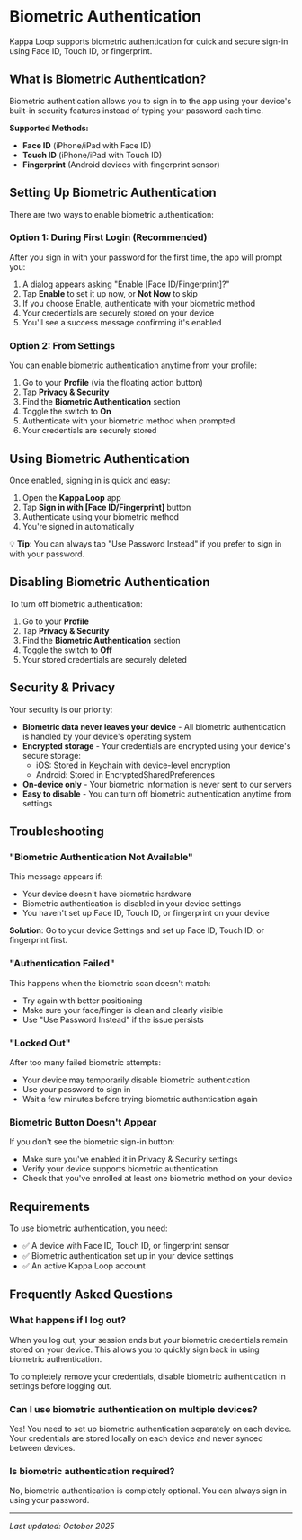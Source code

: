 # Biometric Authentication

Kappa Loop supports biometric authentication for quick and secure sign-in using Face ID, Touch ID, or fingerprint.

## What is Biometric Authentication?

Biometric authentication allows you to sign in to the app using your device's built-in security features instead of typing your password each time.

**Supported Methods:**
* **Face ID** (iPhone/iPad with Face ID)
* **Touch ID** (iPhone/iPad with Touch ID)
* **Fingerprint** (Android devices with fingerprint sensor)

## Setting Up Biometric Authentication

There are two ways to enable biometric authentication:

### Option 1: During First Login (Recommended)

After you sign in with your password for the first time, the app will prompt you:

1. A dialog appears asking "Enable [Face ID/Fingerprint]?"
2. Tap **Enable** to set it up now, or **Not Now** to skip
3. If you choose Enable, authenticate with your biometric method
4. Your credentials are securely stored on your device
5. You'll see a success message confirming it's enabled

### Option 2: From Settings

You can enable biometric authentication anytime from your profile:

1. Go to your **Profile** (via the floating action button)
2. Tap **Privacy & Security**
3. Find the **Biometric Authentication** section
4. Toggle the switch to **On**
5. Authenticate with your biometric method when prompted
6. Your credentials are securely stored

## Using Biometric Authentication

Once enabled, signing in is quick and easy:

1. Open the **Kappa Loop** app
2. Tap **Sign in with [Face ID/Fingerprint]** button
3. Authenticate using your biometric method
4. You're signed in automatically

💡 **Tip**: You can always tap "Use Password Instead" if you prefer to sign in with your password.

## Disabling Biometric Authentication

To turn off biometric authentication:

1. Go to your **Profile**
2. Tap **Privacy & Security**
3. Find the **Biometric Authentication** section
4. Toggle the switch to **Off**
5. Your stored credentials are securely deleted

## Security & Privacy

Your security is our priority:

* **Biometric data never leaves your device** - All biometric authentication is handled by your device's operating system
* **Encrypted storage** - Your credentials are encrypted using your device's secure storage:
  * iOS: Stored in Keychain with device-level encryption
  * Android: Stored in EncryptedSharedPreferences
* **On-device only** - Your biometric information is never sent to our servers
* **Easy to disable** - You can turn off biometric authentication anytime from settings

## Troubleshooting

### "Biometric Authentication Not Available"

This message appears if:
* Your device doesn't have biometric hardware
* Biometric authentication is disabled in your device settings
* You haven't set up Face ID, Touch ID, or fingerprint on your device

**Solution**: Go to your device Settings and set up Face ID, Touch ID, or fingerprint first.

### "Authentication Failed"

This happens when the biometric scan doesn't match:
* Try again with better positioning
* Make sure your face/finger is clean and clearly visible
* Use "Use Password Instead" if the issue persists

### "Locked Out"

After too many failed biometric attempts:
* Your device may temporarily disable biometric authentication
* Use your password to sign in
* Wait a few minutes before trying biometric authentication again

### Biometric Button Doesn't Appear

If you don't see the biometric sign-in button:
* Make sure you've enabled it in Privacy & Security settings
* Verify your device supports biometric authentication
* Check that you've enrolled at least one biometric method on your device

## Requirements

To use biometric authentication, you need:

* ✅ A device with Face ID, Touch ID, or fingerprint sensor
* ✅ Biometric authentication set up in your device settings
* ✅ An active Kappa Loop account

## Frequently Asked Questions

### What happens if I log out?

When you log out, your session ends but your biometric credentials remain stored on your device. This allows you to quickly sign back in using biometric authentication.

To completely remove your credentials, disable biometric authentication in settings before logging out.

### Can I use biometric authentication on multiple devices?

Yes! You need to set up biometric authentication separately on each device. Your credentials are stored locally on each device and never synced between devices.

### Is biometric authentication required?

No, biometric authentication is completely optional. You can always sign in using your password.

---

_Last updated: October 2025_
